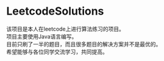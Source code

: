# LeetcodeSolutions

该项目是本人在leetcode上进行算法练习的项目。   
项目主要使用Java语言编写。   
目前只刷了一半的题目，而且很多题目的解决方案并不是最优的。   
希望能够与各位同学交流学习，共同提高。   
